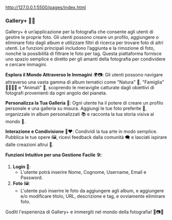 http://127.0.0.1:5500/pages/index.html

### Gallery+ 📸✨

Gallery+ è un’applicazione per la fotografia che consente agli utenti di gestire le proprie foto. Gli utenti possono creare un profilo, aggiungere o eliminare foto dagli album e utilizzare filtri di ricerca per trovare foto di altri utenti. Le funzioni principali includono l’aggiunta e la rimozione di foto, nonché la possibilità di filtrare le foto per tag. Questa piattaforma fornisce uno spazio semplice e diretto per gli amanti della fotografia per condividere e cercare immagini.

**Esplora il Mondo Attraverso le Immagini** 🌍📷: Gli utenti possono navigare attraverso una vasta gamma di album tematici come "Natura" 🌿, "Famiglia" 👨‍👩‍👧‍👦 e "Animali" 🐾, scoprendo le meraviglie catturate dagli obiettivi di fotografi provenienti da ogni angolo del pianeta.

**Personalizza la Tua Galleria** 🎨: Ogni utente ha il potere di creare un profilo personale e una galleria su misura. Aggiungi le tue foto preferite 📸, organizzale in album personalizzati 📚 e racconta la tua storia visiva al mondo 🌟.

**Interazione e Condivisione** 💬❤️: Condividi la tua arte in modo semplice. Pubblica le tue opere 🖼️, ricevi feedback dalla comunità 🗨️ e lasciati ispirare dalle creazioni altrui 🌈.

**Funzioni Intuitive per una Gestione Facile** 🛠️:

1. **Login** 🔑:
   - L'utente potrà inserire Nome, Cognome, Username, Email e Password.
2. **Foto** 🖼️:
   - L'utente può inserire le foto da aggiungere agli album, e aggiungere e/o modificare titolo, URL, descrizione e tag, e ovviamente eliminare foto.

Goditi l'esperienza di Gallery+ e immergiti nel mondo della fotografia! 🌟📷✨
